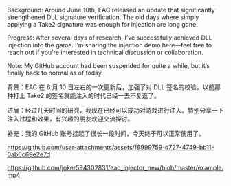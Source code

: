 Background: Around June 10th, EAC released an update that significantly strengthened DLL signature verification. The old days where simply applying a Take2 signature was enough for injection are long gone.

Progress: After several days of research, I’ve successfully achieved DLL injection into the game. I’m sharing the injection demo here—feel free to reach out if you're interested in technical discussion or collaboration.

Note: My GitHub account had been suspended for quite a while, but it’s finally back to normal as of today.


背景：EAC 在 6 月 10 日左右的一次更新后，加强了对 DLL 签名的校验，以前那种打上 Take2 的签名就能注入的时代已经一去不复返了。

进展：经过几天时间的研究，我现在已经可以成功对游戏进行注入。特别分享一下注入过程和效果，有兴趣的朋友欢迎交流探讨。

补充：我的 GitHub 账号挂起了很长一段时间，今天终于可以正常使用了。

https://github.com/user-attachments/assets/f6999759-d727-4749-bb11-0ab6c69e2e7d

https://github.com/joker594302831/eac_injector_new/blob/master/example.mp4